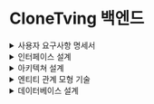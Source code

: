 # CloneTving 백엔드

<details>
    <summary> 사용자 요구사항 명세서</summary>
    <div>
      <ul style="font">
        <li>
          회원가입
          <ol style="list-style-type:upper-roman">
            <li>
              회원가입 정보는 다음과 같다
              <ul>
                <li>
                  아이디: 5~20자의 영문 소문자, 숫자만 사용가능
                </li>
                <li>
                  비밀번호 : 8~16자의 영문 대/소문자, 숫자, 특수문자를 사용
                </li>
                <li>
                  기타정보 : 이메일, 성인여부, 서비스 이용여부, 마케팅 정보 SMS 수신 여부, 마케팅 정보 이메일 수신 여부
                </li>
              </ul>
            </li>
            <li>
              가입 절차
              <ul>
                <li>
                  중복 아이디 확인
                </li>
                <li>
                  비밀번호 입력 값과 비밀번호 확인 입력 값이 일치하는지 검증
                </li>
                <li>
                  모든 입력값 검증 수행 후 회원가입 로직 실행
                </li>
                <li>
                  회원가입이 완료되면 201응답 코드와 간단한 회원 정보 반환
                </li>
              </ul>
            </li>
          </ol>
        </li>
        <li>
          로그인
          <ol style="list-style-type:upper-roman">
            <li>
              로그인 시도
              <ul>
                <li>아이디 비밀번호 일치시 로그인 성공</li>
              <li>
              자동로그인 체크박스 선택시 자동로그인
            </li>
              </ul>
            </li>
          </ol>
        </li>
        <li>
          사용자 프로필
          <ol style="list-style-type:upper-roman">
            <li>
              프로필 등록
              <ul>
                <li>
                  사용자는 자신이 사용할 프로필을 등록 할 수 있음
                </li>
                <li>
                  프로필 등록 정보는 프로필 이름, 프로필 이미지, 성인 여부로 구성
                </li>
              </ul>
            </li>
            <li>
              프로필 수정 
              <ul>
                <li>
                  사용자는 프로필 이름과 이미지 그리고 성인여부를 수정 가능
                </li>
              </ul>
            </li>
            <li>
              프로필 삭제
              <ul>
                <li>
                  사용자는 등록된 프로필을 삭제 가능
                </li>
              </ul>
            </li>
          </ol>
        </li>
        <li>
          컨텐츠 조회
          <ol style="list-style-type:upper-roman">
            <li>
              장르별 컨텐츠 조회
                <ul>
                    <li>
                        사용자는 로맨스, 액션 등 장르별로 분류된 컨텐츠를 조회할 수 있다
                    </li> 
                </ul>
            </li>
            <li>
              인기 컨텐츠 조회
                <ul>
                    <li>
                        추천수가 많은 순으로 인기있는 컨텐츠를 조회할 수 있다
                    </li>
                </ul>
            </li>
            <li>
              제목 검색으로 조회
                <ul>
                    <li>
                        제목을 입력해 일치하는 컨텐츠를 조회할 수 있음
                    </li>
                </ul>
            </li>
          </ol>
        </li>
        <li>
          기타
          <ol style="list-style-type:upper-roman">
            <li>
              리뷰 등록
                <ul>
                    <li>
                        사용자는 컨텐츠마다 별점 및 한줄평 작성 가능
                    </li>
                </ul>
            </li>
            <li>
              찜 등록
                <ul>
                    <li>
                        자신이 원하는 컨텐츠를 찜 목록에 등록 가능
                    </li>
                </ul>
            </li>
          </ol>
        </li>
      </ul>
    </div>
</details>
<details>
  <summary>
      인터페이스 설계
  </summary>
</details>
<details>
  <summary>
      아키텍쳐 설계
  </summary> 
    <div align=center><h1>📚TECH STACKS</h1></div>
    <div align=center> 
      <img src="https://img.shields.io/badge/java-007396?style=for-the-badge&logo=java&logoColor=white"> 
      <br>
      <img src="https://img.shields.io/badge/spring-6DB33F?style=for-the-badge&logo=spring&logoColor=white"/>
      <img src="https://img.shields.io/badge/springboot-6DB33F?style=for-the-badge&logo=springboot&logoColor=white"/>
      <img src="https://img.shields.io/badge/jpa-003545?style=for-the-badge&logo=jpa&logoColor=white"/>
      <img src="https://img.shields.io/badge/springdatajpa-6DB33F?style=for-the-badge&logo=spring-data-jpa&logoColor=white"/>
      <img src="https://img.shields.io/badge/springsecurity-6DB33F?style=for-the-badge&logo=spring-security&logoColor=white"/>
      <br>
      <img src="https://img.shields.io/badge/mysql-4479A1?style=for-the-badge&logo=mysql&logoColor=white"/>
      <img src="https://img.shields.io/badge/redis-FF4438?style=for-the-badge&logo=redis&logoColor=white"/>
      <img src="https://img.shields.io/badge/querydsl-4169E1?style=for-the-badge&logo=querydsl&logoColor=white"/>
      <br>
      <img src="https://img.shields.io/badge/amazonec2-FF9900?style=for-the-badge&logo=amazonec2&logoColor=white"/>
      <img src="https://img.shields.io/badge/amazons3-569A31?style=for-the-badge&logo=amazonec2&logoColor=white"/>
      <br>
      <img src="https://img.shields.io/badge/git-F05032?style=for-the-badge&logo=git&logoColor=white"/>
      <img src="https://img.shields.io/badge/github-181717?style=for-the-badge&logo=github&logoColor=white"/>
      <br>
    </div>
    <div>
        <br>
        <p align="center"><img src="https://github.com/hoyeonjigi/CloneTving_BackEnd/assets/105578140/c9141693-2896-426f-8361-81d8d1dcfde8"></p>
    </div>
</details>
<details>
  <summary>
      엔티티 관계 모형 기술
  </summary>
    <img width="846" alt="스크린샷 2024-06-18 오후 6 58 12" src="https://github.com/hoyeonjigi/CloneTving_BackEnd/assets/105578140/6bae5ff5-515d-4eb9-96f1-6c20958cb435">
</details>
<details>
  <summary>
      데이터베이스 설계
  </summary>
<img width="1173" alt="스크린샷 2024-06-19 오후 8 18 25" src="https://github.com/hoyeonjigi/CloneTving_BackEnd/assets/119111149/e576b1f5-17cf-4a88-8289-c7244da8b982">
</details>

